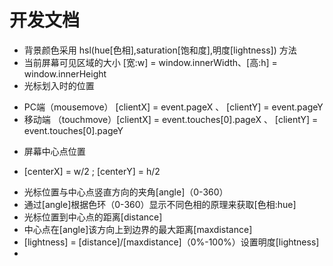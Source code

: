 # 开发文档
 - 背景颜色采用 hsl(hue[色相],saturation[饱和度],明度[lightness]) 方法
 - 当前屏幕可见区域的大小 [宽:w] = window.innerWidth、[高:h] = window.innerHeight
 - 光标划入时的位置
  + PC端（mousemove） [clientX] = event.pageX 、 [clientY] = event.pageY
  + 移动端 （touchmove）[clientX] = event.touches[0].pageX 、 [clientY] = event.touches[0].pageY
 - 屏幕中心点位置
  + [centerX] = w/2 ; [centerY] = h/2
 - 光标位置与中心点竖直方向的夹角[angle]（0-360）
 - 通过[angle]根据色环（0-360）显示不同色相的原理来获取[色相:hue]
 - 光标位置到中心点的距离[distance]
 - 中心点在[angle]该方向上到边界的最大距离[maxdistance]
 - [lightness] = [distance]/[maxdistance]（0%-100%）设置明度[lightness]
 - 